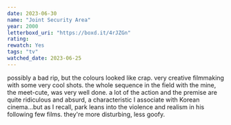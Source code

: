 ```yaml
---
date: 2023-06-30
name: "Joint Security Area"
year: 2000
letterboxd_uri: "https://boxd.it/4rJZGn"
rating: 
rewatch: Yes
tags: "tv"
watched_date: 2023-06-25
---
```


possibly a bad rip, but the colours looked like crap. very creative filmmaking with some very cool shots. the whole sequence in the field with the mine, the meet-cute, was very well done. a lot of the action and the premise are quite ridiculous and absurd, a characteristic I associate with Korean cinema...but as I recall, park leans into the violence and realism in his following few films. they're more disturbing, less goofy.
